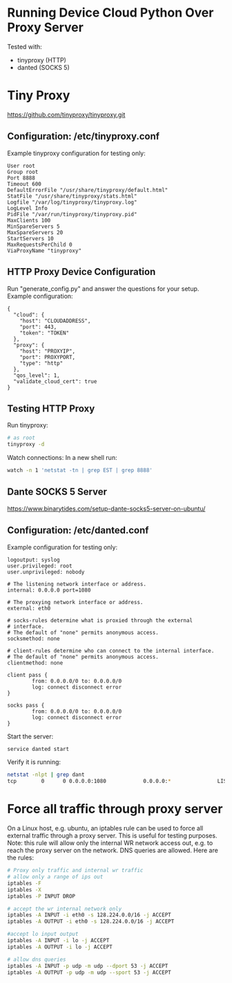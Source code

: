 Running Device Cloud Python Over Proxy Server
=============================================

Tested with:
  * tinyproxy (HTTP)
  * danted (SOCKS 5)

Tiny Proxy
==========
https://github.com/tinyproxy/tinyproxy.git

Configuration: /etc/tinyproxy.conf
-----------------------------
Example tinyproxy configuration for testing only:

```
User root
Group root
Port 8888
Timeout 600
DefaultErrorFile "/usr/share/tinyproxy/default.html"
StatFile "/usr/share/tinyproxy/stats.html"
Logfile "/var/log/tinyproxy/tinyproxy.log"
LogLevel Info
PidFile "/var/run/tinyproxy/tinyproxy.pid"
MaxClients 100
MinSpareServers 5
MaxSpareServers 20
StartServers 10
MaxRequestsPerChild 0
ViaProxyName "tinyproxy"
```

HTTP Proxy Device Configuration
--------------------------------
Run "generate_config.py" and answer the questions for your setup.
Example configuration:
```
{
  "cloud": {
    "host": "CLOUDADDRESS",
    "port": 443,
    "token": "TOKEN"
  },
  "proxy": {
    "host": "PROXYIP",
    "port": PROXYPORT,
    "type": "http"
  },
  "qos_level": 1,
  "validate_cloud_cert": true
}
```

Testing HTTP Proxy
------------------
Run tinyproxy:
```sh
# as root
tinyproxy -d
```

Watch connections:
In a new shell run:
```sh
watch -n 1 'netstat -tn | grep EST | grep 8888'
```

Dante SOCKS 5 Server
--------------------
https://www.binarytides.com/setup-dante-socks5-server-on-ubuntu/

Configuration: /etc/danted.conf
--------------------------
Example configuration for testing only:

```
logoutput: syslog
user.privileged: root
user.unprivileged: nobody

# The listening network interface or address.
internal: 0.0.0.0 port=1080

# The proxying network interface or address.
external: eth0

# socks-rules determine what is proxied through the external
# interface.
# The default of "none" permits anonymous access.
socksmethod: none

# client-rules determine who can connect to the internal interface.
# The default of "none" permits anonymous access.
clientmethod: none

client pass {
        from: 0.0.0.0/0 to: 0.0.0.0/0
        log: connect disconnect error
}

socks pass {
        from: 0.0.0.0/0 to: 0.0.0.0/0
        log: connect disconnect error
}
```

Start the server:

```sh
service danted start
```

Verify it is running:

```sh
netstat -nlpt | grep dant
tcp        0      0 0.0.0.0:1080            0.0.0.0:*               LISTEN      6342/danted
```



Force all traffic through proxy server
======================================
On a Linux host, e.g. ubuntu, an iptables rule can be used to force
all external traffic through a proxy server.  This is useful for
testing purposes. Note: this rule will allow only the internal WR
network access out, e.g. to reach the proxy server on the network.
DNS queries are allowed. Here are the rules:
```sh
# Proxy only traffic and internal wr traffic
# allow only a range of ips out
iptables -F
iptables -X
iptables -P INPUT DROP

# accept the wr internal network only
iptables -A INPUT -i eth0 -s 128.224.0.0/16 -j ACCEPT
iptables -A OUTPUT -i eth0 -s 128.224.0.0/16 -j ACCEPT

#accept lo input output
iptables -A INPUT -i lo -j ACCEPT
iptables -A OUTPUT -i lo -j ACCEPT

# allow dns queries
iptables -A INPUT -p udp -m udp --dport 53 -j ACCEPT
iptables -A OUTPUT -p udp -m udp --sport 53 -j ACCEPT
```
